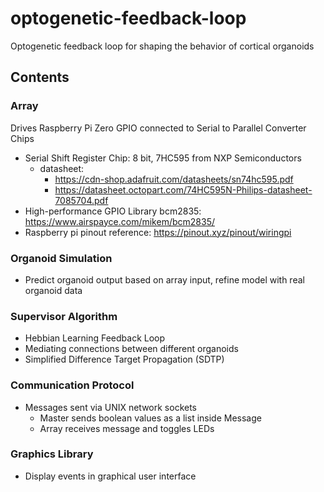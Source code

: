 # optogenetic-feedback-loop
Optogenetic feedback loop for shaping the behavior of cortical organoids

## Contents

### Array
  Drives Raspberry Pi Zero GPIO connected to Serial to Parallel Converter Chips
  - Serial Shift Register Chip: 8 bit, 7HC595 from NXP Semiconductors
    - datasheet: 
      - https://cdn-shop.adafruit.com/datasheets/sn74hc595.pdf
      - https://datasheet.octopart.com/74HC595N-Philips-datasheet-7085704.pdf
  - High-performance GPIO Library bcm2835: https://www.airspayce.com/mikem/bcm2835/
  - Raspberry pi pinout reference: https://pinout.xyz/pinout/wiringpi
  
### Organoid Simulation
- Predict organoid output based on array input, refine model with real organoid data

### Supervisor Algorithm
- Hebbian Learning Feedback Loop
- Mediating connections between different organoids
- Simplified Difference Target Propagation (SDTP)

### Communication Protocol
  - Messages sent via UNIX network sockets
    - Master sends boolean values as a list inside Message
    - Array receives message and toggles LEDs

### Graphics Library 
  - Display events in graphical user interface

